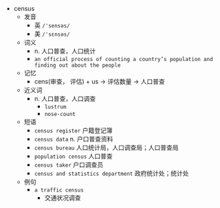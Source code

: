 - census
  - 发音
    - 英 `/'sensəs/`
    - 美 `/'sɛnsəs/`
  - 词义
    - n. 人口普查，人口统计
    - `an official process of counting a country’s population and finding out about the people`
  - 记忆
    - cens(审查， 评估) + us → 评估数量 → 人口普查
  - 近义词
    - n. 人口普查，人口调查
      - `lustrum`
      - `nose-count`
  - 短语
    - `census register` 户籍登记簿 
    - `census data` n. 户口普查资料 
    - `census bureau` 人口统计局，人口调查局；人口普查局 
    - `population census` 人口普查 
    - `census taker` 户口调查员 
    - `census and statistics department` 政府统计处；统计处 
  - 例句
    - `a traffic census`
      - 交通状况调查

